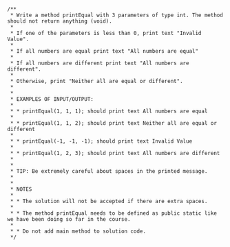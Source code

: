     /**
     * Write a method printEqual with 3 parameters of type int. The method should not return anything (void).
     *
     * If one of the parameters is less than 0, print text "Invalid Value".
     *
     * If all numbers are equal print text "All numbers are equal"
     *
     * If all numbers are different print text "All numbers are different".
     *
     * Otherwise, print "Neither all are equal or different".
     *
     *
     * EXAMPLES OF INPUT/OUTPUT:
     *
     * * printEqual(1, 1, 1); should print text All numbers are equal
     *
     * * printEqual(1, 1, 2); should print text Neither all are equal or different
     *
     * * printEqual(-1, -1, -1); should print text Invalid Value
     *
     * * printEqual(1, 2, 3); should print text All numbers are different
     *
     *
     * TIP: Be extremely careful about spaces in the printed message. 
     *
     *
     * NOTES
     *
     * * The solution will not be accepted if there are extra spaces.
     *
     * * The method printEqual needs to be defined as public static like we have been doing so far in the course.
     *
     * * Do not add main method to solution code.
     */
